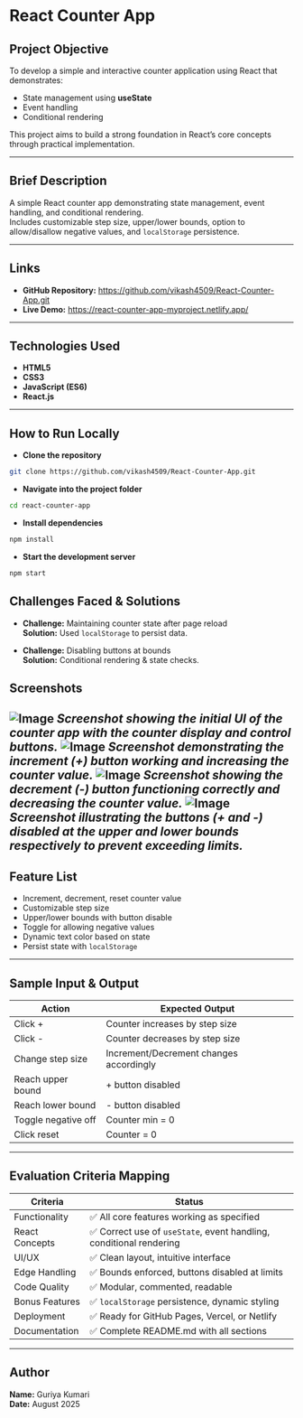 # React Counter App

## Project Objective
To develop a simple and interactive counter application using React that demonstrates:
- State management using **useState**
- Event handling
- Conditional rendering

This project aims to build a strong foundation in React’s core concepts through practical implementation.

---

## Brief Description
A simple React counter app demonstrating state management, event handling, and conditional rendering.  
Includes customizable step size, upper/lower bounds, option to allow/disallow negative values, and `localStorage` persistence.

---

## Links
- **GitHub Repository:** https://github.com/vikash4509/React-Counter-App.git
- **Live Demo:** https://react-counter-app-myproject.netlify.app/

---

## Technologies Used
- **HTML5**
- **CSS3**
- **JavaScript (ES6)**
- **React.js**

---

## How to Run Locally
- **Clone the repository**
```bash
git clone https://github.com/vikash4509/React-Counter-App.git
```
- **Navigate into the project folder**
```bash
cd react-counter-app
```
- **Install dependencies**
```bash
npm install
```
- **Start the development server**
```bash
npm start
```

## Challenges Faced & Solutions
- **Challenge:** Maintaining counter state after page reload  
  **Solution:** Used `localStorage` to persist data.

- **Challenge:** Disabling buttons at bounds  
  **Solution:** Conditional rendering & state checks.

## Screenshots

![Image](https://github.com/user-attachments/assets/3ce80795-73d1-4133-8605-7008476976fd)
*Screenshot showing the initial UI of the counter app with the counter display and control buttons.* 
![Image](https://github.com/user-attachments/assets/05e77565-ebe5-4cff-b229-92a2e6000e11)
*Screenshot demonstrating the increment (+) button working and increasing the counter value.* 
![Image](https://github.com/user-attachments/assets/3970ccf8-86f2-4e65-8dfb-d4b83c7a4442)
*Screenshot showing the decrement (-) button functioning correctly and decreasing the counter value.* 
![Image](https://github.com/user-attachments/assets/7820e1eb-44ec-4496-9a7f-d2339692219d)
*Screenshot illustrating the buttons (+ and -) disabled at the upper and lower bounds respectively to prevent exceeding limits.* 
---

## Feature List
- Increment, decrement, reset counter value
- Customizable step size
- Upper/lower bounds with button disable
- Toggle for allowing negative values
- Dynamic text color based on state
- Persist state with `localStorage`

---

## Sample Input & Output

| Action              | Expected Output                   |
|---------------------|---------------------------------|
| Click +             | Counter increases by step size  |
| Click -             | Counter decreases by step size  |
| Change step size    | Increment/Decrement changes accordingly |
| Reach upper bound   | + button disabled                |
| Reach lower bound   | - button disabled                |
| Toggle negative off | Counter min = 0                  |
| Click reset         | Counter = 0                     |

---

## Evaluation Criteria Mapping

| Criteria          | Status                               |
|-------------------|------------------------------------|
| Functionality     | ✅ All core features working as specified |
| React Concepts    | ✅ Correct use of `useState`, event handling, conditional rendering |
| UI/UX             | ✅ Clean layout, intuitive interface |
| Edge Handling     | ✅ Bounds enforced, buttons disabled at limits |
| Code Quality      | ✅ Modular, commented, readable    |
| Bonus Features    | ✅ `localStorage` persistence, dynamic styling |
| Deployment        | ✅ Ready for GitHub Pages, Vercel, or Netlify |
| Documentation     | ✅ Complete README.md with all sections |

---

## Author

**Name:** Guriya Kumari  
**Date:** August 2025
